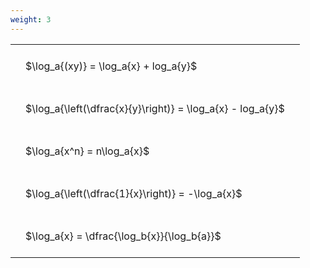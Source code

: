 ```yaml
---
weight: 3
---
```


<style type="text/css">
#T_c5c4d th.col_heading {
  text-align: left;
  font-size: 1em;
}
#T_c5c4d td {
  text-align: left;
  font-size: 1em;
  padding: 1.5em;
}
</style>
<table id="T_c5c4d">
  <thead>
  </thead>
  <tbody>
    <tr>
      <td id="T_c5c4d_row0_col0" class="data row0 col0" >$\log_a{(xy)} = \log_a{x} + log_a{y}$</td>
    </tr>
    <tr>
      <td id="T_c5c4d_row1_col0" class="data row1 col0" >$\log_a{\left(\dfrac{x}{y}\right)} = \log_a{x} - log_a{y}$</td>
    </tr>
    <tr>
      <td id="T_c5c4d_row2_col0" class="data row2 col0" >$\log_a{x^n} = n\log_a{x}$</td>
    </tr>
    <tr>
      <td id="T_c5c4d_row3_col0" class="data row3 col0" >$\log_a{\left(\dfrac{1}{x}\right)} = -\log_a{x}$</td>
    </tr>
    <tr>
      <td id="T_c5c4d_row4_col0" class="data row4 col0" >$\log_a{x} = \dfrac{\log_b{x}}{\log_b{a}}$</td>
    </tr>
  </tbody>
</table>
